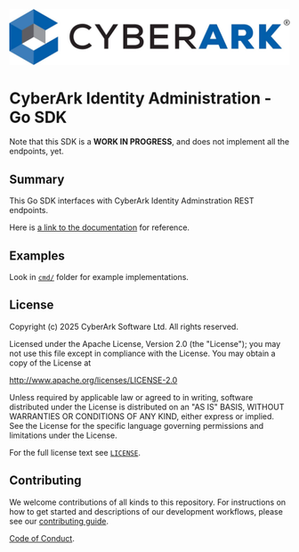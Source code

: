 <img alt="CyberArk Banner" src="images/cyberark-banner.jpg">

# CyberArk Identity Administration - Go SDK

<!--
Author:   David Hisel <david.hisel@cyberark.com>
Updated:  <2025/02/28 18:57:32>
-->

Note that this SDK is a **WORK IN PROGRESS**, and does not implement all the endpoints, yet.

## Summary

This Go SDK interfaces with CyberArk Identity Adminstration REST endpoints.

Here is [a link to the documentation](https://docs.cyberark.com/identity-administration/latest/en/content/developer/developer-home.htm) for reference.

## Examples

Look in [`cmd/`](./cmd) folder for example implementations.

## License

Copyright (c) 2025 CyberArk Software Ltd. All rights reserved.

Licensed under the Apache License, Version 2.0 (the "License");
you may not use this file except in compliance with the License.
You may obtain a copy of the License at

<http://www.apache.org/licenses/LICENSE-2.0>

Unless required by applicable law or agreed to in writing, software
distributed under the License is distributed on an "AS IS" BASIS,
WITHOUT WARRANTIES OR CONDITIONS OF ANY KIND, either express or implied.
See the License for the specific language governing permissions and
limitations under the License.

For the full license text see [`LICENSE`](LICENSE).

## Contributing

We welcome contributions of all kinds to this repository. For
instructions on how to get started and descriptions of our development
workflows, please see our [contributing
guide](CONTRIBUTING.md).

[Code of Conduct](CODE_OF_CONDUCT.md).
